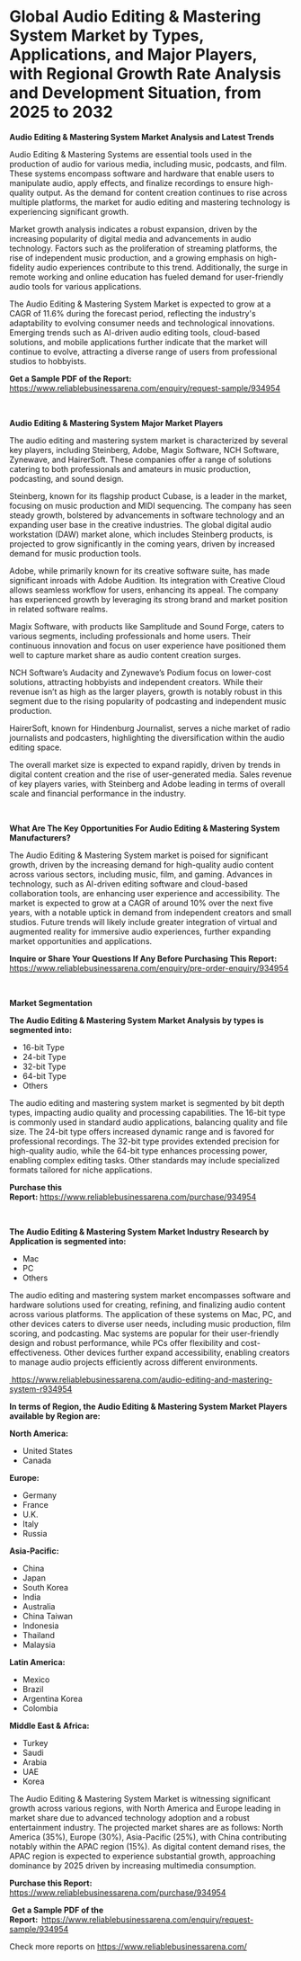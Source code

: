 <p><h1>Global Audio Editing & Mastering System Market by Types, Applications, and Major Players, with Regional Growth Rate Analysis and Development Situation, from 2025 to 2032</h1></p><p><strong>Audio Editing & Mastering System Market Analysis and Latest Trends</strong></p>
<p><p>Audio Editing & Mastering Systems are essential tools used in the production of audio for various media, including music, podcasts, and film. These systems encompass software and hardware that enable users to manipulate audio, apply effects, and finalize recordings to ensure high-quality output. As the demand for content creation continues to rise across multiple platforms, the market for audio editing and mastering technology is experiencing significant growth.</p><p>Market growth analysis indicates a robust expansion, driven by the increasing popularity of digital media and advancements in audio technology. Factors such as the proliferation of streaming platforms, the rise of independent music production, and a growing emphasis on high-fidelity audio experiences contribute to this trend. Additionally, the surge in remote working and online education has fueled demand for user-friendly audio tools for various applications.</p><p>The Audio Editing & Mastering System Market is expected to grow at a CAGR of 11.6% during the forecast period, reflecting the industry's adaptability to evolving consumer needs and technological innovations. Emerging trends such as AI-driven audio editing tools, cloud-based solutions, and mobile applications further indicate that the market will continue to evolve, attracting a diverse range of users from professional studios to hobbyists.</p></p>
<p><strong>Get a Sample PDF of the Report:&nbsp;</strong> <a href="https://www.reliablebusinessarena.com/enquiry/request-sample/934954?utm_campaign=2987&utm_medium=2&utm_source=Github&utm_content=ia&utm_term=07032025&utm_id=audio-editing-mastering-system">https://www.reliablebusinessarena.com/enquiry/request-sample/934954</a></p>
<p>&nbsp;</p>
<p><strong>Audio Editing & Mastering System Major Market Players</strong></p>
<p><p>The audio editing and mastering system market is characterized by several key players, including Steinberg, Adobe, Magix Software, NCH Software, Zynewave, and HairerSoft. These companies offer a range of solutions catering to both professionals and amateurs in music production, podcasting, and sound design.</p><p>Steinberg, known for its flagship product Cubase, is a leader in the market, focusing on music production and MIDI sequencing. The company has seen steady growth, bolstered by advancements in software technology and an expanding user base in the creative industries. The global digital audio workstation (DAW) market alone, which includes Steinberg products, is projected to grow significantly in the coming years, driven by increased demand for music production tools.</p><p>Adobe, while primarily known for its creative software suite, has made significant inroads with Adobe Audition. Its integration with Creative Cloud allows seamless workflow for users, enhancing its appeal. The company has experienced growth by leveraging its strong brand and market position in related software realms.</p><p>Magix Software, with products like Samplitude and Sound Forge, caters to various segments, including professionals and home users. Their continuous innovation and focus on user experience have positioned them well to capture market share as audio content creation surges.</p><p>NCH Software’s Audacity and Zynewave’s Podium focus on lower-cost solutions, attracting hobbyists and independent creators. While their revenue isn’t as high as the larger players, growth is notably robust in this segment due to the rising popularity of podcasting and independent music production.</p><p>HairerSoft, known for Hindenburg Journalist, serves a niche market of radio journalists and podcasters, highlighting the diversification within the audio editing space.</p><p>The overall market size is expected to expand rapidly, driven by trends in digital content creation and the rise of user-generated media. Sales revenue of key players varies, with Steinberg and Adobe leading in terms of overall scale and financial performance in the industry.</p></p>
<p>&nbsp;</p>
<p><strong>What Are The Key Opportunities For Audio Editing & Mastering System Manufacturers?</strong></p>
<p><p>The Audio Editing & Mastering System market is poised for significant growth, driven by the increasing demand for high-quality audio content across various sectors, including music, film, and gaming. Advances in technology, such as AI-driven editing software and cloud-based collaboration tools, are enhancing user experience and accessibility. The market is expected to grow at a CAGR of around 10% over the next five years, with a notable uptick in demand from independent creators and small studios. Future trends will likely include greater integration of virtual and augmented reality for immersive audio experiences, further expanding market opportunities and applications.</p></p>
<p><strong>Inquire or Share Your Questions If Any Before Purchasing This Report:</strong> <a href="https://www.reliablebusinessarena.com/enquiry/pre-order-enquiry/934954?utm_campaign=2987&utm_medium=2&utm_source=Github&utm_content=ia&utm_term=07032025&utm_id=audio-editing-mastering-system">https://www.reliablebusinessarena.com/enquiry/pre-order-enquiry/934954</a></p>
<p>&nbsp;</p>
<p><strong>Market Segmentation</strong></p>
<p><strong>The Audio Editing & Mastering System Market Analysis by types is segmented into:</strong></p>
<p><ul><li>16-bit Type</li><li>24-bit Type</li><li>32-bit Type</li><li>64-bit Type</li><li>Others</li></ul></p>
<p><p>The audio editing and mastering system market is segmented by bit depth types, impacting audio quality and processing capabilities. The 16-bit type is commonly used in standard audio applications, balancing quality and file size. The 24-bit type offers increased dynamic range and is favored for professional recordings. The 32-bit type provides extended precision for high-quality audio, while the 64-bit type enhances processing power, enabling complex editing tasks. Other standards may include specialized formats tailored for niche applications.</p></p>
<p><strong>Purchase this Report:&nbsp;</strong><a href="https://www.reliablebusinessarena.com/purchase/934954?utm_campaign=2987&utm_medium=2&utm_source=Github&utm_content=ia&utm_term=07032025&utm_id=audio-editing-mastering-system">https://www.reliablebusinessarena.com/purchase/934954</a></p>
<p>&nbsp;</p>
<p><strong>The Audio Editing & Mastering System Market Industry Research by Application is segmented into:</strong></p>
<p><ul><li>Mac</li><li>PC</li><li>Others</li></ul></p>
<p><p>The audio editing and mastering system market encompasses software and hardware solutions used for creating, refining, and finalizing audio content across various platforms. The application of these systems on Mac, PC, and other devices caters to diverse user needs, including music production, film scoring, and podcasting. Mac systems are popular for their user-friendly design and robust performance, while PCs offer flexibility and cost-effectiveness. Other devices further expand accessibility, enabling creators to manage audio projects efficiently across different environments.</p></p>
<p><a href="https://www.reliablebusinessarena.com/audio-editing-and-mastering-system-r934954?utm_campaign=2987&utm_medium=2&utm_source=Github&utm_content=ia&utm_term=07032025&utm_id=audio-editing-mastering-system">&nbsp;https://www.reliablebusinessarena.com/audio-editing-and-mastering-system-r934954</a></p>
<p><strong>In terms of Region, the Audio Editing & Mastering System Market Players available by Region are:</strong></p>
<p>
    <p> <strong> North America: </strong>
        <ul>
            <li>United States</li>
            <li>Canada</li>
        </ul>
        </p> 
    <p> <strong> Europe: </strong>
        <ul>
            <li>Germany</li>
            <li>France</li>
            <li>U.K.</li>
            <li>Italy</li>
            <li>Russia</li>
        </ul>
        </p> 
    <p> <strong> Asia-Pacific: </strong>
        <ul>
            <li>China</li>
            <li>Japan</li>
            <li>South Korea</li>
            <li>India</li>
            <li>Australia</li>
            <li>China Taiwan</li>
            <li>Indonesia</li>
            <li>Thailand</li>
            <li>Malaysia</li>
        </ul>
        </p> 
    <p> <strong> Latin America: </strong>
        <ul>
            <li>Mexico</li>
            <li>Brazil</li>
            <li>Argentina Korea</li>
            <li>Colombia</li>
        </ul>
        </p> 
    <p> <strong> Middle East & Africa: </strong>
        <ul>
            <li>Turkey</li>
            <li>Saudi</li>
            <li>Arabia</li>
            <li>UAE</li>
            <li>Korea</li>
        </ul>
    </p>
    </p>
<p><p>The Audio Editing & Mastering System Market is witnessing significant growth across various regions, with North America and Europe leading in market share due to advanced technology adoption and a robust entertainment industry. The projected market shares are as follows: North America (35%), Europe (30%), Asia-Pacific (25%), with China contributing notably within the APAC region (15%). As digital content demand rises, the APAC region is expected to experience substantial growth, approaching dominance by 2025 driven by increasing multimedia consumption.</p></p>
<p><strong>Purchase this Report: </strong><a href="https://www.reliablebusinessarena.com/purchase/934954?utm_campaign=2987&utm_medium=2&utm_source=Github&utm_content=ia&utm_term=07032025&utm_id=audio-editing-mastering-system">https://www.reliablebusinessarena.com/purchase/934954</a></p>
<p>&nbsp;<strong>Get a Sample PDF of the Report:&nbsp;&nbsp;</strong><a href="https://www.reliablebusinessarena.com/enquiry/request-sample/934954?utm_campaign=2987&utm_medium=2&utm_source=Github&utm_content=ia&utm_term=07032025&utm_id=audio-editing-mastering-system">https://www.reliablebusinessarena.com/enquiry/request-sample/934954</a></p>
<p><strong></strong></p>
<p>Check more reports on <a href="https://www.reliablebusinessarena.com/?utm_campaign=2987&utm_medium=2&utm_source=Github&utm_content=ia&utm_term=07032025&utm_id=audio-editing-mastering-system">https://www.reliablebusinessarena.com/</a></p>